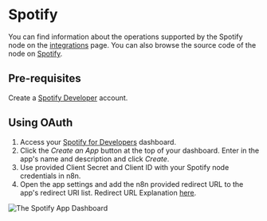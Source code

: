 # Spotify

You can find information about the operations supported by the Spotify node on the [integrations](https://n8n.io/integrations/n8n-nodes-base.spotify) page. You can also browse the source code of the node on [Spotify](https://github.com/n8n-io/n8n/blob/master/packages/nodes-base/nodes/Spotify).


## Pre-requisites

Create a [Spotify Developer](https://developer.spotify.com/dashboard/login) account.

## Using OAuth

1. Access your [Spotify for Developers](https://developer.spotify.com/dashboard/login) dashboard.
2. Click the *Create an App* button at the top of your dashboard. Enter in the app's name and description and click *Create*.
3. Use provided Client Secret and Client ID with your Spotify node credentials in n8n.
4. Open the app settings and add the n8n provided redirect URL to the app's redirect URI list. Redirect URL Explanation [here](../README.md).

![The Spotify App Dashboard](./dashboard.gif)
